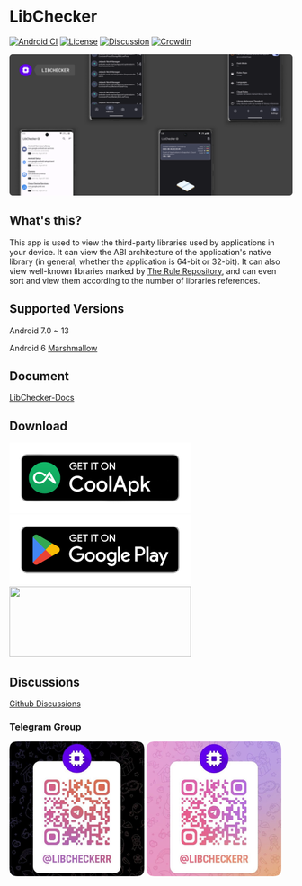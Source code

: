 # LibChecker

[![Android CI](https://github.com/LibChecker/LibChecker/actions/workflows/android.yml/badge.svg)](https://github.com/LibChecker/LibChecker/actions/workflows/android.yml)
[![License](https://img.shields.io/github/license/LibChecker/LibChecker?label=License)](https://choosealicense.com/licenses/apache-2.0/)
[![Discussion](https://img.shields.io/badge/Telegram-Group-blue.svg?logo=telegram)](https://t.me/libcheckerr)
[![Crowdin](https://badges.crowdin.net/libchecker/localized.svg)](https://crowdin.com/project/libchecker)

![Header](./source/header.png)

## What's this?
This app is used to view the third-party libraries used by applications in your device. It can view the ABI architecture of the application's native library (in general, whether the application is 64-bit or 32-bit). It can also view well-known libraries marked by [The Rule Repository](https://github.com/LibChecker/LibChecker-Rules), and can even sort and view them according to the number of libraries references.

## Supported Versions
Android 7.0 ~ 13

Android 6 [Marshmallow](https://github.com/LibChecker/LibChecker/tree/marshmallow)

## Document
[LibChecker-Docs](https://github.com/LibChecker/LibChecker-Docs)

## Download
[<img src="/source/coolapk-badge.png" width="323" height="125" />](https://www.coolapk.com/apk/com.absinthe.libchecker)
[<img src="/source/google-play-badge.png" width="323" height="125" />](https://play.google.com/store/apps/details?id=com.absinthe.libchecker)
[<img src="https://fdroid.gitlab.io/artwork/badge/get-it-on.png" width="323" height="125" />](https://f-droid.org/packages/com.absinthe.libchecker/)

## Discussions
[Github Discussions](https://github.com/LibChecker/LibChecker/discussions)

### Telegram Group
<img src="/source/tg_group_dark.png#gh-dark-mode-only" width="240" height="240" />
<img src="/source/tg_group_light.png#gh-light-mode-only" width="240" height="240" />
